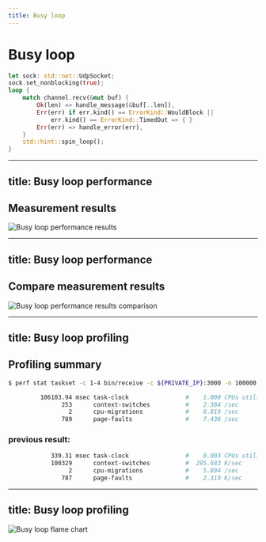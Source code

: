 ```yaml
---
title: Busy loop
---
```


# Busy loop

```rust {all|10}
let sock: std::net::UdpSocket;
sock.set_nonblocking(true);
loop {
    match channel.recv(&mut buf) {
        Ok(len) => handle_message(&buf[..len]),
        Err(err) if err.kind() == ErrorKind::WouldBlock || 
            err.kind() == ErrorKind::TimedOut => { }
        Err(err) => handle_error(err),
    }
    std::hint::spin_loop();
}
```

<!--
Спробуємо варіант кооперативного шедулінга, оскільки його рекомендують розробники лінукса

десятки тисяч разів ми нічього не будемо робити
-->

---
title: Busy loop performance
---

## Measurement results


![Busy loop performance results](/static/3_busy_loop_affinity.png)

---
title: Busy loop performance
---

## Compare measurement results

![Busy loop performance results comparison](/static/3_busy_loop_vs_all.png)


---
title: Busy loop profiling
---

## Profiling summary

```sh
$ perf stat taskset -c 1-4 bin/receive -c ${PRIVATE_IP}:3000 -n 100000 --non-blocking --core 1

         106103.94 msec task-clock                #    1.000 CPUs utilized          
               253      context-switches          #    2.384 /sec                   
                 2      cpu-migrations            #    0.019 /sec                   
               789      page-faults               #    7.436 /sec                   
```

### previous result:

```sh
            339.31 msec task-clock                #    0.003 CPUs utilized          
            100329      context-switches          #  295.683 K/sec                  
                 2      cpu-migrations            #    5.894 /sec                   
               787      page-faults               #    2.319 K/sec                  
```


---
title: Busy loop profiling
---

![Busy loop flame chart](/static/flamegraph.png)
